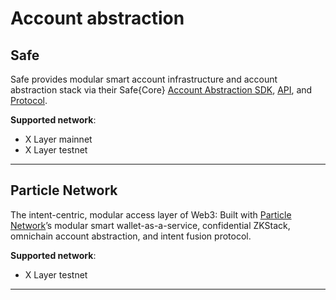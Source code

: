 # Account abstraction

## Safe
Safe provides modular smart account infrastructure and account abstraction stack via their Safe{Core} [Account Abstraction SDK](https://docs.safe.global/sdk/overview "AA SDK"), [API](https://docs.safe.global/advanced/api-supported-networks "Safe API"), and [Protocol](https://github.com/5afe/safe-core-protocol "Safe Protocol").


**Supported network**: 
- X Layer mainnet
- X Layer testnet
---
## Particle Network
The intent-centric, modular access layer of Web3: Built with [Particle Network](https://particle.network/ "Particle network")’s modular smart wallet-as-a-service, confidential ZKStack, omnichain account abstraction, and intent fusion protocol.

**Supported network**: 
- X Layer testnet
---

